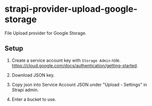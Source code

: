 # strapi-provider-upload-google-storage

File Upload provider for Google Storage.

## Setup

1. Create a service account key with `Storage Admin` role. https://cloud.google.com/docs/authentication/getting-started.

2. Download JSON key.

3. Copy json into Service Account JSON under "Upload - Settings" in Strapi admin.

4. Enter a bucket to use.